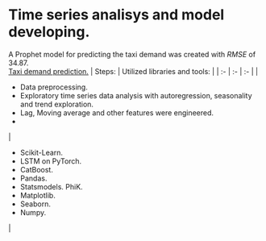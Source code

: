 # Time series analisys and model developing. 
A Prophet model for predicting the taxi demand was created with $RMSE$ of $34.87$.<br>
[Taxi demand prediction.](https://github.com/mrBrain101/Yandex_Practicum_projects/blob/2b8c57c1fe4e57cfe23922f5f738060c39c52798/Time_Series_Analysis/Ya_Practicum_ML_Time_Series_distr_RUS.ipynb)
| Steps: | Utilized libraries and tools: |
| :- | :- | :- |
| <ul><li>Data preprocessing. <li>Exploratory time series data analysis with autoregression, seasonality and trend exploration. <li>Lag, Moving average and other features were engineered. <li></ul>
| <ul><li>Scikit-Learn. <li> LSTM on PyTorch. <li>CatBoost. <li>Pandas. <li>Statsmodels. PhiK. <li>Matplotlib. <li>Seaborn. <li>Numpy. </ul> 
|